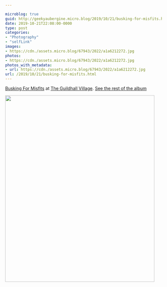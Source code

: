 ```yaml
---

microblog: true
guid: http://geekyaubergine.micro.blog/2019/10/21/busking-for-misfits.html
date: 2019-10-21T22:08:00-0000
type: post
categories:
- "Photography"
- "selfLink"
images:
- https://cdn./assets.micro.blog/67943/2022/a1a6212272.jpg
photos:
- https://cdn./assets.micro.blog/67943/2022/a1a6212272.jpg
photos_with_metadata:
- url: https://cdn./assets.micro.blog/67943/2022/a1a6212272.jpg
url: /2019/10/21/busking-for-misfits.html
---
```

[Busking For Misfits](https://www.facebook.com/Buskingfm) at [The Guildhall Village](https://theguildhallvillage.com/). [See the rest of the album](http://zoeaubert.me/photos/2019/10/busking-for-misfits-at-the-guildhall-village)

<img src="/assets/2022/a1a6212272.jpg" width="480" height="600" alt="" />

